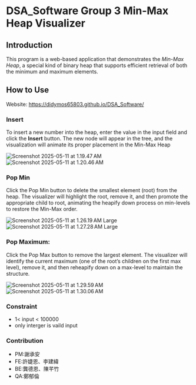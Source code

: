 # DSA_Software Group 3 Min-Max Heap Visualizer

## Introduction

This program is a web-based application that demonstrates the *Min-Max Heap*, a special kind of binary heap that supports efficient retrieval of both the minimum and maximum elements. 


## How to Use

Website: https://didymos65803.github.io/DSA_Software/

### Insert
To insert a new number into the heap, enter the value in the input field and click the **Insert** button. The new node will appear in the tree, and the visualization will animate its proper placement in the Min-Max Heap 

![Screenshot 2025-05-11 at 1.19.47 AM](https://hackmd.io/_uploads/ry5So-aelg.jpg)
![Screenshot 2025-05-11 at 1.20.46 AM](https://hackmd.io/_uploads/HJ9BsWpeee.jpg)

### Pop Min
 
Click the Pop Min button to delete the smallest element (root) from the heap. The visualizer will highlight the root, remove it, and then promote the appropriate child to root, animating the heapify down process on min-levels to restore the Min-Max order. 

![Screenshot 2025-05-11 at 1.26.19 AM Large](https://hackmd.io/_uploads/ByKph-pegx.jpg)
![Screenshot 2025-05-11 at 1.27.28 AM Large](https://hackmd.io/_uploads/BkFTn-Tgex.jpg)



### Pop Maximum: 
Click the Pop Max button to remove the largest element. The visualizer will identify the current maximum (one of the root’s children on the first max level), remove it, and then reheapify down on a max-level to maintain the structure. 

![Screenshot 2025-05-11 at 1.29.59 AM](https://hackmd.io/_uploads/SylrabTxxl.jpg)
![Screenshot 2025-05-11 at 1.30.06 AM](https://hackmd.io/_uploads/S1lra-6lex.jpg)


### Constraint

- 1< input < 100000
- only interger is vaild input


### Contribution

- PM:謝承安
- FE:許婕恩、李建緯 
- BE:龔德恩、陳芊竹
- QA:鄭郁倫